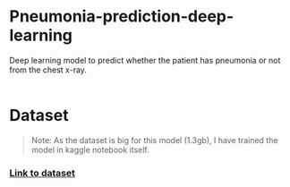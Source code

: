 # Pneumonia-prediction-deep-learning
Deep learning model to predict whether the patient has pneumonia or not from the chest x-ray.
<br><br>

# Dataset
> Note: As the dataset is big for this model (1.3gb), I have trained the model in kaggle notebook itself.
### [Link to dataset](https://www.kaggle.com/paultimothymooney/chest-xray-pneumonia)

